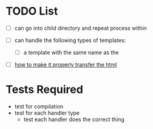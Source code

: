 # TODO List

- [ ] can go into child directory and repeat process within
- [ ] can handle the following types of templates:
  - [ ] a template with the same name as the

- [ ] [how to make it properly transfer the html](https://pkg.go.dev/html/template#hdr-Typed_Strings)



# Tests Required
- test for compilation
- test for each handler type
  - test each handler does the correct thing



# 
